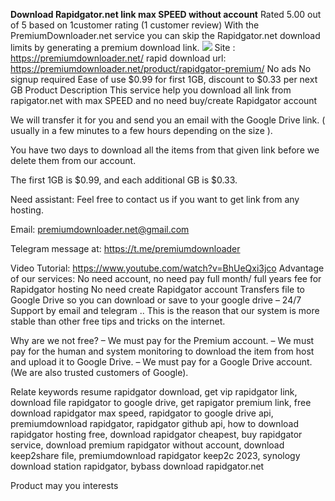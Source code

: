 **Download Rapidgator.net link max SPEED without account**
Rated 5.00 out of 5 based on 1customer rating (1 customer review)
With the PremiumDownloader.net service you can skip the Rapidgator.net download limits by generating a premium download link.
<img src="https://premiumdownloader.net/wp-content/uploads/2023/03/rapidgatorpremium-768x768.gif" />
Site : https://premiumdownloader.net/
rapid download url: https://premiumdownloader.net/product/rapidgator-premium/
No ads
No signup required
Ease of use
$0.99 for first 1GB, discount to $0.33 per next GB
Product Description
This service help you download all link from rapigator.net with max SPEED and no need buy/create Rapidgator account

We will transfer it for you and send you an email with the Google Drive link. ( usually in a few minutes to a few hours depending on the size ).

You have two days to download all the items from that given link before we delete them from our account.

The first 1GB is $0.99, and each additional GB is $0.33.

Need assistant:
Feel free to contact us if you want to get link from any hosting.

Email: premiumdownloader.net@gmail.com

Telegram message at: https://t.me/premiumdownloader

Video Tutorial:
https://www.youtube.com/watch?v=BhUeQxi3jco
Advantage of our services:
 No need account, no need pay full month/ full years fee for Rapidgator hosting
 No need create Rapidgator account
Transfers file to Google Drive so you can download or save to your google drive – 24/7 Support by email and telegram ..
This is the reason that our system is more stable than other free tips and tricks on the internet.

Why are we not free?
– We must pay for the Premium account.
– We must pay for the human and system monitoring to download the item from host and upload it to Google Drive.
– We must pay for a Google Drive account. (We are also trusted customers of Google).

Relate keywords
resume rapidgator download, get vip rapidgator link, download file rapidgator to google drive, get rapigator premium link, free download rapidgator max speed, rapidgator to google drive api, premiumdownload rapidgator, rapidgator github api, how to download rapidgator hosting free, download rapidgator cheapest, buy rapidgator service, download premium rapidgator without account, download keep2share file, premiumdownload rapidgator keep2c 2023, synology download station rapidgator, bybass download rapidgator.net

Product may you interests
